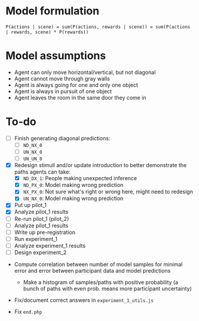 # Model formulation

```
P(actions | scene) = sum(P(actions, rewards | scene)) = sum(P(actions | rewards, scene) * P(rewards))
```

# Model assumptions

- Agent can only move horizontal/vertical, but not diagonal
- Agent cannot move through gray walls
- Agent is always going for one and only one object
- Agent is always in pursuit of one object
- Agent leaves the room in the same door they come in

# To-do

- [ ] Finish generating diagonal predictions:
	- [ ] `ND_NX_0`
	- [ ] `UN_NX_0`
	- [ ] `UN_UN_0`
- [X] Redesign stimuli and/or update introduction to better demonstrate the paths agents can take:
	- [X] `ND_DX_1`: People making unexpected inference
	- [X] `ND_PX_0`: Model making wrong prediction
	- [X] `NX_PX_0`: Not sure what's right or wrong here, might need to redesign
	- [X] `UN_NX_0`: Model making wrong prediction
- [X] Put up pilot_1
- [X] Analyze pilot_1 results
- [ ] Re-run pilot_1 (pilot_2)
- [ ] Analyze pilot_1 results
- [ ] Write up pre-registration
- [ ] Run experiment_1
- [ ] Analyze experiment_1 results
- [ ] Design experiment_2

- Compute correlation between number of model samples for minimal error and error between participant data and model predictions
	- Make a histogram of samples/paths with positive probability (a bunch of paths with even prob. means more participant uncertainty)

- Fix/document correct answers in `experiment_1_utils.js`
- Fix `end.php`